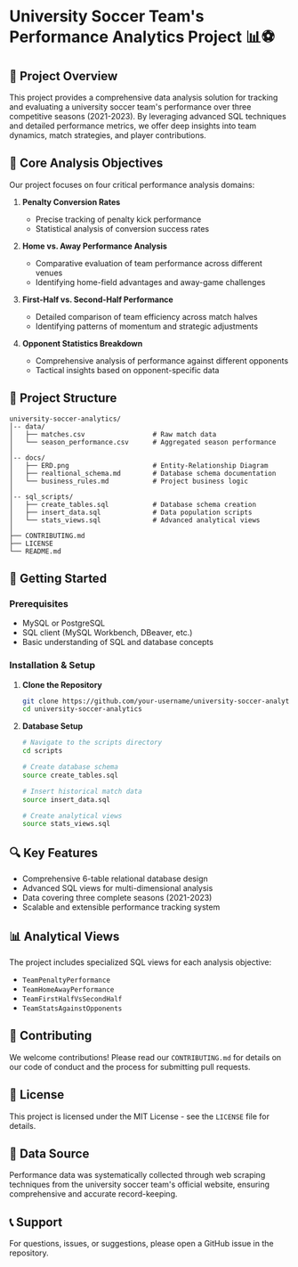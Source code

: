 # University Soccer Team's Performance Analytics Project 📊⚽

## 📌 Project Overview

This project provides a comprehensive data analysis solution for tracking and evaluating a university soccer team's performance over three competitive seasons (2021-2023). By leveraging advanced SQL techniques and detailed performance metrics, we offer deep insights into team dynamics, match strategies, and player contributions.

## 🎯 Core Analysis Objectives

Our project focuses on four critical performance analysis domains:

1. **Penalty Conversion Rates**
   - Precise tracking of penalty kick performance
   - Statistical analysis of conversion success rates

2. **Home vs. Away Performance Analysis**
   - Comparative evaluation of team performance across different venues
   - Identifying home-field advantages and away-game challenges

3. **First-Half vs. Second-Half Performance**
   - Detailed comparison of team efficiency across match halves
   - Identifying patterns of momentum and strategic adjustments

4. **Opponent Statistics Breakdown**
   - Comprehensive analysis of performance against different opponents
   - Tactical insights based on opponent-specific data

## 📂 Project Structure

```
university-soccer-analytics/
│-- data/
│   ├── matches.csv                 # Raw match data
│   └── season_performance.csv      # Aggregated season performance
│
│-- docs/
│   ├── ERD.png                     # Entity-Relationship Diagram
│   ├── realtional_schema.md        # Database schema documentation
│   └── business_rules.md           # Project business logic
│
│-- sql_scripts/
│   ├── create_tables.sql           # Database schema creation
│   ├── insert_data.sql             # Data population scripts
│   └── stats_views.sql             # Advanced analytical views
│
├── CONTRIBUTING.md
├── LICENSE
└── README.md
```

## 🚀 Getting Started

### Prerequisites
- MySQL or PostgreSQL
- SQL client (MySQL Workbench, DBeaver, etc.)
- Basic understanding of SQL and database concepts

### Installation & Setup

1. **Clone the Repository**
   ```bash
   git clone https://github.com/your-username/university-soccer-analytics.git
   cd university-soccer-analytics
   ```

2. **Database Setup**
   ```bash
   # Navigate to the scripts directory
   cd scripts

   # Create database schema
   source create_tables.sql

   # Insert historical match data
   source insert_data.sql

   # Create analytical views
   source stats_views.sql
   ```

## 🔍 Key Features

- Comprehensive 6-table relational database design
- Advanced SQL views for multi-dimensional analysis
- Data covering three complete seasons (2021-2023)
- Scalable and extensible performance tracking system

## 📊 Analytical Views

The project includes specialized SQL views for each analysis objective:
- `TeamPenaltyPerformance`
- `TeamHomeAwayPerformance`
- `TeamFirstHalfVsSecondHalf`
- `TeamStatsAgainstOpponents`

## 🤝 Contributing

We welcome contributions! Please read our `CONTRIBUTING.md` for details on our code of conduct and the process for submitting pull requests.

## 📜 License

This project is licensed under the MIT License - see the `LICENSE` file for details.

## 🔗 Data Source

Performance data was systematically collected through web scraping techniques from the university soccer team's official website, ensuring comprehensive and accurate record-keeping.

## 📞 Support

For questions, issues, or suggestions, please open a GitHub issue in the repository.

